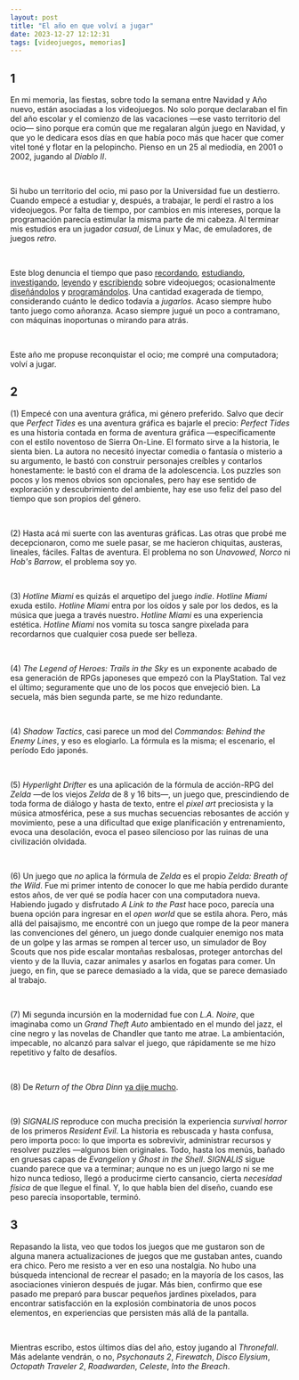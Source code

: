 ```yaml
---
layout: post
title: "El año en que volví a jugar"
date: 2023-12-27 12:12:31
tags: [videojuegos, memorias]
---
```


<div class="org-center"><h2>1</h2></div>

En mi memoria, las fiestas, sobre todo la semana entre Navidad y Año nuevo, están asociadas a los videojuegos. No solo porque declaraban el fin del año escolar y el comienzo de las vacaciones &#x2014;ese vasto territorio del ocio&#x2014; sino porque era común que me regalaran algún juego en Navidad, y que yo le dedicara esos días en que había poco más que hacer que comer vitel toné y flotar en la pelopincho. Pienso en un 25 al mediodía, en 2001 o 2002, jugando al *Diablo II*.

<br/>
<div></div>

Si hubo un territorio del ocio, mi paso por la Universidad fue un destierro. Cuando empecé a estudiar y, después, a trabajar, le perdí el rastro a los videojuegos. Por falta de tiempo, por cambios en mis intereses, porque la programación parecía estimular la misma parte de mi cabeza. Al terminar mis estudios era un jugador *casual*, de Linux y Mac, de emuladores, de juegos *retro*.

<br/>
<div></div>

Este blog denuncia el tiempo que paso [recordando](../2020-09-29-memoria-videojueguistica/), [estudiando](../2023-06-16-del-videojuego-como-puzzle), [investigando](../2022-08-09-llegando-los-monos), [leyendo](../2023-09-18-literatura-videojueguistica-vol-2) y [escribiendo](../2023-11-01-notas-sobre-obra-dinn) sobre videojuegos; ocasionalmente [diseñándolos](https://github.com/facundoolano/rpg-cli) y [programándolos](https://github.com/facundoolano/house-taken-over). Una cantidad exagerada de tiempo, considerando cuánto le dedico todavía a *jugarlos*. Acaso siempre hubo tanto juego como añoranza. Acaso siempre jugué un poco a contramano, con máquinas inoportunas o mirando para atrás.

<br/>
<div></div>

Este año me propuse reconquistar el ocio; me compré una computadora; volví a jugar.

<div class="org-center"><h2>2</h2></div>

(1) Empecé con una aventura gráfica, mi género preferido. Salvo que decir que *Perfect Tides* es una aventura gráfica es bajarle el precio: *Perfect Tides* es una historia contada en forma de aventura gráfica &#x2014;específicamente con el estilo noventoso de Sierra On-Line. El formato sirve a la historia, le sienta bien. La autora no necesitó inyectar comedia o fantasía o misterio a su argumento, le bastó con construir personajes creíbles y contarlos honestamente: le bastó con el drama de la adolescencia. Los puzzles son pocos y los menos obvios son opcionales, pero hay ese sentido de exploración y descubrimiento del ambiente, hay ese uso feliz del paso del tiempo que son propios del género.

<br/>
<div></div>

(2) Hasta acá mi suerte con las aventuras gráficas. Las otras que probé me decepcionaron, como me suele pasar, se me hacieron chiquitas, austeras, lineales, fáciles. Faltas de aventura. El problema no son *Unavowed*, *Norco* ni *Hob's Barrow*, el problema soy yo.

<br/>
<div></div>

(3) *Hotline Miami* es quizás el arquetipo del juego *indie*. *Hotline Miami* exuda estilo. *Hotline Miami* entra por los oídos y sale por los dedos, es la música que juega a través nuestro. *Hotline Miami* es una experiencia estética. *Hotline Miami* nos vomita su tosca sangre pixelada para recordarnos que cualquier cosa puede ser belleza.

<br/>
<div></div>

(4) *The Legend of Heroes: Trails in the Sky* es un exponente acabado de esa generación de RPGs japoneses que empezó con la PlayStation. Tal vez el último; seguramente que uno de los pocos que envejeció bien. La secuela, más bien segunda parte, se me hizo redundante.

<br/>
<div></div>

(4) *Shadow Tactics*, casi parece un mod del *Commandos: Behind the Enemy Lines*, y eso es elogiarlo. La fórmula es la misma; el escenario, el período Edo japonés.

<br/>
<div></div>

(5) *Hyperlight Drifter* es una aplicación de la fórmula de acción-RPG del *Zelda* &#x2014;de los viejos *Zelda* de 8 y 16 bits&#x2014;, un juego que, prescindiendo de toda forma de diálogo y hasta de texto, entre el *pixel art* preciosista y la música atmosférica, pese a sus muchas secuencias rebosantes de acción y movimiento, pese a una dificultad que exige planificación y entrenamiento, evoca una desolación, evoca el paseo silencioso por las ruinas de una civilización olvidada.

<br/>
<div></div>

(6) Un juego que *no* aplica la fórmula de *Zelda* es el propio *Zelda: Breath of the Wild*. Fue mi primer intento de conocer lo que me había perdido durante estos años, de ver qué se podía hacer con una computadora nueva. Habiendo jugado y disfrutado *A Link to the Past* hace poco, parecía una buena opción para ingresar en el *open world* que se estila ahora. Pero, más allá del paisajismo, me encontré con un juego que rompe de la peor manera las convenciones del género, un juego donde cualquier enemigo nos mata de un golpe y las armas se rompen al tercer uso, un simulador de Boy Scouts que nos pide escalar montañas resbalosas, proteger antorchas del viento y de la lluvia, cazar animales y asarlos en fogatas para comer. Un juego, en fin, que se parece demasiado a la vida, que se parece demasiado al trabajo.

<br/>
<div></div>

(7) Mi segunda incursión en la modernidad fue con *L.A. Noire*, que imaginaba como un *Grand Theft Auto* ambientado en el mundo del jazz, el cine negro y las novelas de Chandler que tanto me atrae. La ambientación, impecable, no alcanzó para salvar el juego, que rápidamente se me hizo repetitivo y falto de desafíos.

<br/>
<div></div>

(8) De *Return of the Obra Dinn* [ya dije mucho](../2023-11-01-notas-sobre-obra-dinn).

<br/>
<div></div>

(9) *SIGNALIS* reproduce con mucha precisión la experiencia *survival horror* de los primeros *Resident Evil*. La historia es rebuscada y hasta confusa, pero importa poco: lo que importa es sobrevivir, administrar recursos y resolver puzzles &#x2014;algunos bien originales. Todo, hasta los menús, bañado en gruesas capas de *Evangelion* y *Ghost in the Shell*. *SIGNALIS* sigue cuando parece que va a terminar; aunque no es un juego largo ni se me hizo nunca tedioso, llegó a producirme cierto cansancio, cierta *necesidad física* de que llegue el final. Y, lo que habla bien del diseño, cuando ese peso parecía insoportable, terminó.

<div class="org-center"><h2>3</h2></div>

Repasando la lista, veo que todos los juegos que me gustaron son de alguna manera actualizaciones de juegos que me gustaban antes, cuando era chico. Pero me resisto a ver en eso una nostalgia. No hubo una búsqueda intencional de recrear el pasado; en la mayoría de los casos, las asociaciones vinieron después de jugar. Más bien, confirmo que ese pasado me preparó para buscar pequeños jardines pixelados, para encontrar satisfacción en la explosión combinatoria de unos pocos elementos, en experiencias que persisten más allá de la pantalla.

<br/>
<div></div>

Mientras escribo, estos últimos días del año, estoy jugando al *Thronefall*. Más adelante vendrán, o no, *Psychonauts 2*, *Firewatch*, *Disco Elysium*, *Octopath Traveler 2*, *Roadwarden*, *Celeste*, *Into the Breach*.